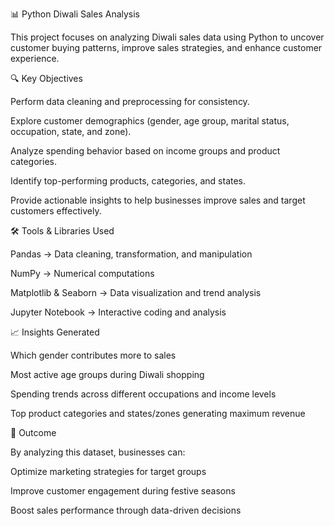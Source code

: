 📊 Python Diwali Sales Analysis

This project focuses on analyzing Diwali sales data using Python to uncover customer buying patterns, improve sales strategies, and enhance customer experience.

🔍 Key Objectives

Perform data cleaning and preprocessing for consistency.

Explore customer demographics (gender, age group, marital status, occupation, state, and zone).

Analyze spending behavior based on income groups and product categories.

Identify top-performing products, categories, and states.

Provide actionable insights to help businesses improve sales and target customers effectively.

🛠️ Tools & Libraries Used

Pandas → Data cleaning, transformation, and manipulation

NumPy → Numerical computations

Matplotlib & Seaborn → Data visualization and trend analysis

Jupyter Notebook → Interactive coding and analysis

📈 Insights Generated

Which gender contributes more to sales

Most active age groups during Diwali shopping

Spending trends across different occupations and income levels

Top product categories and states/zones generating maximum revenue

🚀 Outcome

By analyzing this dataset, businesses can:

Optimize marketing strategies for target groups

Improve customer engagement during festive seasons

Boost sales performance through data-driven decisions
